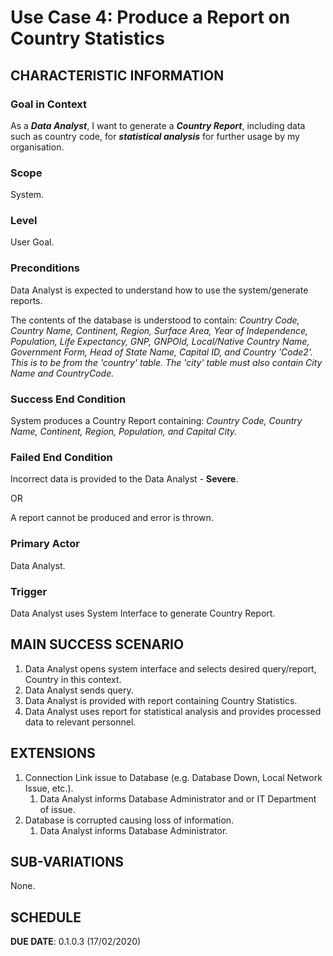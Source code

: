 # Use Case 4: Produce a Report on Country Statistics

## CHARACTERISTIC INFORMATION

### Goal in Context

As a ***Data Analyst***, I want to generate a ***Country Report***, including data such as country code, for ***statistical analysis*** for further usage by my organisation.

### Scope

System.

### Level

User Goal.

### Preconditions

Data Analyst is expected to understand how to use the system/generate reports.

The contents of the database is understood to contain: *Country Code, Country Name, Continent, Region, Surface Area, Year of Independence, Population, Life Expectancy, GNP, GNPOld, Local/Native Country Name, Government Form, Head of State Name, Capital ID, and Country 'Code2'. This is to be from the 'country' table. The 'city' table must also contain City Name and CountryCode.*
  
### Success End Condition

System produces a Country Report containing: *Country Code, Country Name, Continent, Region, Population, and Capital City.*

### Failed End Condition

Incorrect data is provided to the Data Analyst - **Severe**.

OR

A report cannot be produced and error is thrown.

### Primary Actor

Data Analyst.

### Trigger

Data Analyst uses System Interface to generate Country Report.

## MAIN SUCCESS SCENARIO

1. Data Analyst opens system interface and selects desired query/report, Country in this context.
2. Data Analyst sends query.
3. Data Analyst is provided with report containing Country Statistics.
4. Data Analyst uses report for statistical analysis and provides processed data to relevant personnel.

## EXTENSIONS

1. Connection Link issue to Database (e.g. Database Down, Local Network Issue, etc.).
   1. Data Analyst informs Database Administrator and or IT Department of issue.
2. Database is corrupted causing loss of information.
    1. Data Analyst informs Database Administrator.

## SUB-VARIATIONS

None.

## SCHEDULE

**DUE DATE**: 0.1.0.3 (17/02/2020)